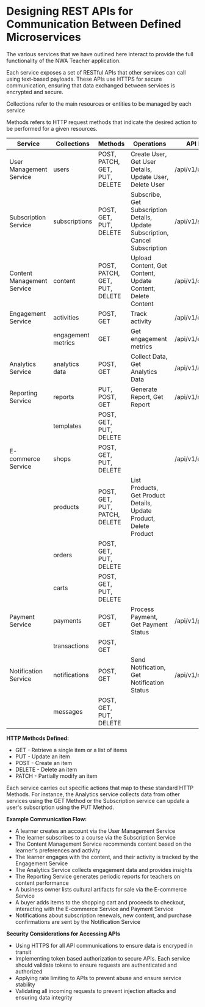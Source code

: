 # Designing REST APIs for Communication Between Defined Microservices

The various services that we have outlined here interact to provide the full functionality of 
the NWA Teacher application.

Each service exposes a set of RESTful APIs that other services can call using text-based payloads. These APIs use HTTPS for secure communication, ensuring that data exchanged between services is encrypted and secure.

Collections refer to the main resources or entities to be managed by each service

Methods refers to HTTP request methods that indicate the desired action to be performed for a given resources. 

| Service | Collections | Methods | Operations | API Endpoint |
| ------------ | ----------- | ------- | ------- | ----------- |
| User Management Service | users | POST, PATCH, GET, PUT, DELETE |  Create User, Get User Details, Update User, Delete User | /api/v1/users |
| Subscription Service | subscriptions | POST, GET, PUT, DELETE | Subscribe, Get Subscription Details, Update Subscription, Cancel Subscription | /api/v1/subscriptions |
| Content Management Service | content | POST, PATCH, GET, PUT, DELETE | Upload Content, Get Content, Update Content, Delete Content | /api/v1/content |
| Engagement Service | activities | POST, GET | Track activity | /api/v1/engagement |
| | engagement metrics | GET | Get engagement metrics | /api/v1/engagement |
| Analytics Service | analytics data | POST, GET | Collect Data, Get Analytics Data | /api/v1/analytics |
| Reporting Service | reports | PUT, POST, GET | Generate Report, Get Report | /api/v1/reports| 
| | templates | POST, GET, PUT, DELETE | |  |
| E-commerce Service | shops | POST, GET, PUT, DELETE |  | /api/v1/ecommerce |
| | products | POST, GET, PUT, PATCH, DELETE | List Products, Get Product Details, Update Product, Delete Product |
| | orders | POST, GET, PUT, DELETE | | |
| | carts | POST, GET, PUT, DELETE | | |
| Payment Service | payments | POST, GET | Process Payment, Get Payment Status | /api/v1/payments |
| | transactions | POST, GET | | |
| Notification Service | notifications | POST, GET | Send Notification, Get Notification Status | /api/v1/notifications |
| | messages | POST, GET, PUT, DELETE | | |

**HTTP Methods Defined:**
* GET - Retrieve a single item or a list of items
* PUT - Update an item
* POST - Create an item
* DELETE - Delete an item
* PATCH - Partially modify an item

Each service carries out specific actions that map to these standard HTTP Methods. For instance, the Analytics service collects data from other services using the GET Method or the Subscription service can update a user's subscription using the PUT Method.

**Example Communication Flow:**
* A learner creates an account via the User Management Service
* The learner subscribes to a course via the Subscription Service
* The Content Management Service recommends content based on the learner's preferences and activity
* The learner engages with the content, and their activity is tracked by the Engagement Service
* The Analytics Service collects engagement data and provides insights
* The Reporting Service generates periodic reports for teachers on content performance
* A business owner lists cultural artifacts for sale via the E-commerce Service
* A buyer adds items to the shopping cart and proceeds to checkout, interacting with the E-commerce Service and Payment Service
* Notifications about subscription renewals, new content, and purchase confirmations are sent by the Notification Service

**Security Considerations for Accessing APIs**
* Using HTTPS for all API communications to ensure data is encryped in transit
* Implementing token based authorization to secure APIs. Each service should validate tokens to ensure requests are authenticated and authorized
* Applying rate limiting to APIs to prevent abuse and ensure service stability
* Validating all incoming requests to prevent injection attacks and ensuring data integrity

  

